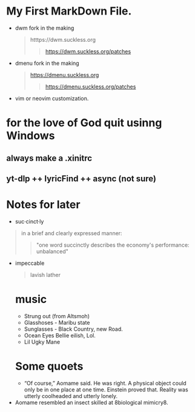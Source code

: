 <!--
Learning Markdown syntax
-->
# My First **MarkDown** File.

- dwm fork in the making
  > htttps://dwm.suckless.org
  >> https://dwm.suckless.org/patches
- dmenu fork in the making
  > https://dmenu.suckless.org
  >> https://dmenu.suckless.org/patches
- vim or neovim customization.
  
# for the love of God quit usinng Windows
## always make a .xinitrc
## yt-dlp ++ lyricFind ++ async (not sure) 
# Notes for later 
- suc·cinct·ly
> in a brief and clearly expressed manner:
>> "one word succinctly describes the economy's performance: unbalanced"
- impeccable
  > lavish lather
  # music
  - Strung out (from Altsmoh)
  - Glasshoses - Maribu state
  - Sunglasses - Black Country, new Road.
  - Ocean Eyes Bellie eilish, Lol.
  - Lil Ugky Mane
  # Some quoets
  - “Of course,” Aomame said. He was right. A physical object could only be in one 
place at one time. Einstein proved that. Reality was utterly coolheaded and utterly 
lonely.
- Aomame resembled an insect skilled at 8biological mimicry8.
